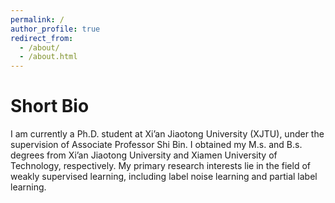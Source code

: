 ```yaml
---
permalink: /
author_profile: true
redirect_from: 
  - /about/
  - /about.html
---
```


Short Bio
===
I am currently a Ph.D. student at Xi’an Jiaotong University (XJTU), under the supervision of Associate Professor Shi Bin. I obtained my M.s. and B.s. degrees from Xi’an Jiaotong University and Xiamen University of Technology, respectively. My primary research interests lie in the field of weakly supervised learning, including label noise learning and partial label learning.

